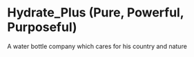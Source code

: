 # Hydrate_Plus (Pure, Powerful, Purposeful)
A water bottle company which cares for his country and nature
